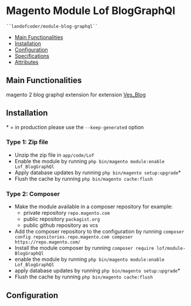 # Magento Module Lof BlogGraphQl

    ``landofcoder/module-blog-graphql``

 - [Main Functionalities](#markdown-header-main-functionalities)
 - [Installation](#markdown-header-installation)
 - [Configuration](#markdown-header-configuration)
 - [Specifications](#markdown-header-specifications)
 - [Attributes](#markdown-header-attributes)


## Main Functionalities
magento 2 blog graphql extension for extension [Ves_Blog](https://landofcoder.com/magento-2-blog-extension.html/)

## Installation
\* = in production please use the `--keep-generated` option

### Type 1: Zip file

 - Unzip the zip file in `app/code/Lof`
 - Enable the module by running `php bin/magento module:enable Lof_BlogGraphQl`
 - Apply database updates by running `php bin/magento setup:upgrade`\*
 - Flush the cache by running `php bin/magento cache:flush`

### Type 2: Composer

 - Make the module available in a composer repository for example:
    - private repository `repo.magento.com`
    - public repository `packagist.org`
    - public github repository as vcs
 - Add the composer repository to the configuration by running `composer config repositories.repo.magento.com composer https://repo.magento.com/`
 - Install the module composer by running `composer require lof/module-BlogGraphQl`
 - enable the module by running `php bin/magento module:enable Lof_BlogGraphQl`
 - apply database updates by running `php bin/magento setup:upgrade`\*
 - Flush the cache by running `php bin/magento cache:flush`


## Configuration






